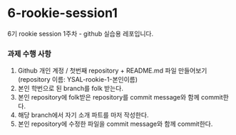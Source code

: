 # 6-rookie-session1
6기 rookie session 1주차 - github 실습용 레포입니다.

### 과제 수행 사항
1. Github 개인 계정 / 첫번째 repository + README.md 파일 만들어보기(repository 이름: YSAL-rookie-1-본인이름)
2. 본인 학번으로 된 branch를 folk 받는다.
3. 본인 repository에 folk받은 repository를 commit message와 함께 commit한다.
4. 해당 branch에서 자기 소개 파트를 마저 작성한다.
5. 본인 repository에 수정한 파일을 commit message와 함께 commit한다.
